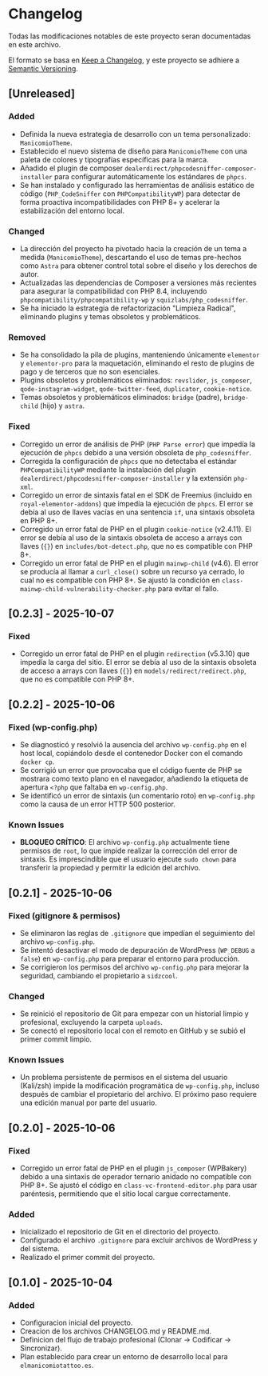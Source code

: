 # Changelog

Todas las modificaciones notables de este proyecto seran documentadas en este archivo.

El formato se basa en [Keep a Changelog](https://keepachangelog.com/en/1.0.0/),
y este proyecto se adhiere a [Semantic Versioning](https://semver.org/spec/v2.0.0.html).

## [Unreleased]

### Added
- Definida la nueva estrategia de desarrollo con un tema personalizado: `ManicomioTheme`.
- Establecido el nuevo sistema de diseño para `ManicomioTheme` con una paleta de colores y tipografías específicas para la marca.
- Añadido el plugin de composer `dealerdirect/phpcodesniffer-composer-installer` para configurar automáticamente los estándares de `phpcs`.
- Se han instalado y configurado las herramientas de análisis estático de código (`PHP_CodeSniffer` con `PHPCompatibilityWP`) para detectar de forma proactiva incompatibilidades con PHP 8+ y acelerar la estabilización del entorno local.

### Changed
- La dirección del proyecto ha pivotado hacia la creación de un tema a medida (`ManicomioTheme`), descartando el uso de temas pre-hechos como `Astra` para obtener control total sobre el diseño y los derechos de autor.
- Actualizadas las dependencias de Composer a versiones más recientes para asegurar la compatibilidad con PHP 8.4, incluyendo `phpcompatibility/phpcompatibility-wp` y `squizlabs/php_codesniffer`.
- Se ha iniciado la estrategia de refactorización "Limpieza Radical", eliminando plugins y temas obsoletos y problemáticos.

### Removed
- Se ha consolidado la pila de plugins, manteniendo únicamente `elementor` y `elementor-pro` para la maquetación, eliminando el resto de plugins de pago y de terceros que no son esenciales.
- Plugins obsoletos y problemáticos eliminados: `revslider`, `js_composer`, `qode-instagram-widget`, `qode-twitter-feed`, `duplicator`, `cookie-notice`.
- Temas obsoletos y problemáticos eliminados: `bridge` (padre), `bridge-child` (hijo) y `astra`.

### Fixed
- Corregido un error de análisis de PHP (`PHP Parse error`) que impedía la ejecución de `phpcs` debido a una versión obsoleta de `php_codesniffer`.
- Corregida la configuración de `phpcs` que no detectaba el estándar `PHPCompatibilityWP` mediante la instalación del plugin `dealerdirect/phpcodesniffer-composer-installer` y la extensión `php-xml`.
- Corregido un error de sintaxis fatal en el SDK de Freemius (incluido en `royal-elementor-addons`) que impedía la ejecución de `phpcs`. El error se debía al uso de llaves vacías en una sentencia `if`, una sintaxis obsoleta en PHP 8+.
- Corregido un error fatal de PHP en el plugin `cookie-notice` (v2.4.11). El error se debía al uso de la sintaxis obsoleta de acceso a arrays con llaves (`{}`) en `includes/bot-detect.php`, que no es compatible con PHP 8+.
- Corregido un error fatal de PHP en el plugin `mainwp-child` (v4.6). El error se producía al llamar a `curl_close()` sobre un recurso ya cerrado, lo cual no es compatible con PHP 8+. Se ajustó la condición en `class-mainwp-child-vulnerability-checker.php` para evitar el fallo.

## [0.2.3] - 2025-10-07

### Fixed

- Corregido un error fatal de PHP en el plugin `redirection` (v5.3.10) que impedía la carga del sitio. El error se debía al uso de la sintaxis obsoleta de acceso a arrays con llaves (`{}`) en `models/redirect/redirect.php`, que no es compatible con PHP 8+.

## [0.2.2] - 2025-10-06

### Fixed (wp-config.php)

- Se diagnosticó y resolvió la ausencia del archivo `wp-config.php` en el host local, copiándolo desde el contenedor Docker con el comando `docker cp`.
- Se corrigió un error que provocaba que el código fuente de PHP se mostrara como texto plano en el navegador, añadiendo la etiqueta de apertura `<?php` que faltaba en `wp-config.php`.
- Se identificó un error de sintaxis (un comentario roto) en `wp-config.php` como la causa de un error HTTP 500 posterior.

### Known Issues

- **BLOQUEO CRÍTICO**: El archivo `wp-config.php` actualmente tiene permisos de `root`, lo que impide realizar la corrección del error de sintaxis. Es imprescindible que el usuario ejecute `sudo chown` para transferir la propiedad y permitir la edición del archivo.

## [0.2.1] - 2025-10-06

### Fixed (gitignore & permisos)

- Se eliminaron las reglas de `.gitignore` que impedían el seguimiento del archivo `wp-config.php`.
- Se intentó desactivar el modo de depuración de WordPress (`WP_DEBUG` a `false`) en `wp-config.php` para preparar el entorno para producción.
- Se corrigieron los permisos del archivo `wp-config.php` para mejorar la seguridad, cambiando el propietario a `sidzcool`.

### Changed

- Se reinició el repositorio de Git para empezar con un historial limpio y profesional, excluyendo la carpeta `uploads`.
- Se conectó el repositorio local con el remoto en GitHub y se subió el primer commit limpio.

### Known Issues

- Un problema persistente de permisos en el sistema del usuario (Kali/zsh) impide la modificación programática de `wp-config.php`, incluso después de cambiar el propietario del archivo. El próximo paso requiere una edición manual por parte del usuario.

## [0.2.0] - 2025-10-06

### Fixed

- Corregido un error fatal de PHP en el plugin `js_composer` (WPBakery) debido a una sintaxis de operador ternario anidado no compatible con PHP 8+. Se ajustó el código en `class-vc-frontend-editor.php` para usar paréntesis, permitiendo que el sitio local cargue correctamente.

### Added
- Inicializado el repositorio de Git en el directorio del proyecto.
- Configurado el archivo `.gitignore` para excluir archivos de WordPress y del sistema.
- Realizado el primer commit del proyecto.



## [0.1.0] - 2025-10-04

### Added
- Configuracion inicial del proyecto.
- Creacion de los archivos CHANGELOG.md y README.md.
- Definicion del flujo de trabajo profesional (Clonar -> Codificar -> Sincronizar).
- Plan establecido para crear un entorno de desarrollo local para `elmanicomiotattoo.es`.